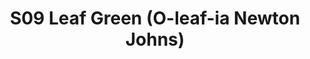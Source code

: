 ---
title: S09 Leaf Green (O-leaf-ia Newton Johns)
permalink: "/teams/s09-leaf-green"
members:
- Scott Steinhardt - Captain
- Mark Hofberg - Quarterback
- Mike Benjamin
- Daniel Erkenbrack
- Steve Gong
- Daniel Honberg
- Shawn Norton
- Ryan Stitt
- Markco Stroman
- PJ Tangney
- Scott Toland
- Jason Weinberg
- Larry Womack
- Ryan Miller - Supplemental
teamid: 4459
name: S09 Leaf Green
color: O-leaf-ia Newton Johns
division: ''
---